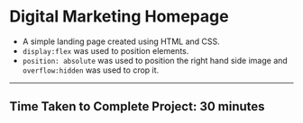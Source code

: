 # Digital Marketing Homepage

- A simple landing page created using HTML and CSS.
- `display:flex` was used to position elements.
- `position: absolute` was used to position the right hand side image and `overflow:hidden` was used to crop it.

***

## Time Taken to Complete Project: **30 minutes**